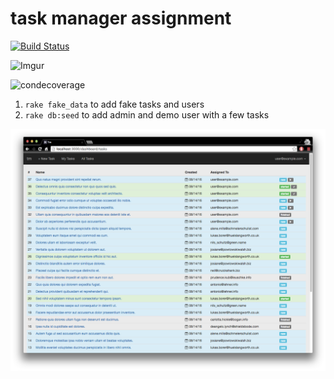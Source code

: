 # task manager assignment

[![Build Status](https://travis-ci.com/railsr/tm-assignment.svg?token=CdiZNoKipqHTgrqvSJCF&branch=master)](https://travis-ci.com/railsr/tm-assignment)

![Imgur](http://i.imgur.com/DrITVxD.jpg)

![condecoverage](public/src/condecoverage.png)

1. `rake fake_data` to add fake tasks and users
2. `rake db:seed` to add admin and demo user with a few tasks

![User dashboard](public/src/user_dash.png)
